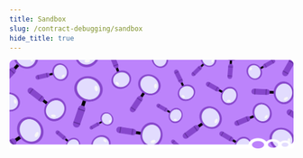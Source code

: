 ```yaml
---
title: Sandbox
slug: /contract-debugging/sandbox
hide_title: true
---
```


![Magnifying Glass Title Picture](/img/title/magnifying-glass.svg)
